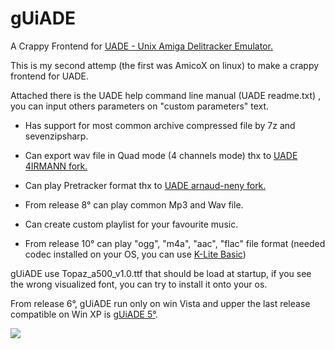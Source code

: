 # gUiADE
A Crappy Frontend for <a href="http://zakalwe.fi/uade/">UADE - Unix Amiga Delitracker Emulator.</a>

This is my second attemp (the first was AmicoX on linux) to make a crappy frontend for UADE.

Attached there is the UADE help command line manual (UADE readme.txt) , you can input others parameters on "custom parameters" text.

- Has support for most common archive compressed file by 7z and sevenzipsharp.

- Can export wav file in Quad mode  (4 channels mode) thx to <a href="https://blog.airmann.de/uade-multichannel-audio-support/">UADE 4IRMANN fork.</a>

- Can play Pretracker format thx to <a href="https://github.com/arnaud-neny/rePlayer/commit/6f410a75f42204c12b073b592313190fa337a212">UADE arnaud-neny fork.</a>

- From release 8° can play common Mp3 and Wav file.

- Can create custom playlist for your favourite music.

- From release 10° can play "ogg", "m4a", "aac", "flac" file format (needed codec installed on your OS, you can use [K-Lite Basic](https://www.codecguide.com/download_k-lite_codec_pack_basic.htm))

gUiADE use Topaz_a500_v1.0.ttf that should be load at startup, if you see the wrong visualized font, you can try to install it onto your os.

From release 6°,  gUiADE run only on win Vista and upper the last release compatible on Win XP is <a href="https://github.com/Speedvicio/gUiADE/releases/tag/0.5">gUiADE 5°</a>.

<a href="https://user-images.githubusercontent.com/13048199/80649588-9f324c80-8a72-11ea-88a1-8ddce8d23468.PNG"><img src="https://user-images.githubusercontent.com/13048199/80649588-9f324c80-8a72-11ea-88a1-8ddce8d23468.PNG" heigth="200" /></a><br><br>

